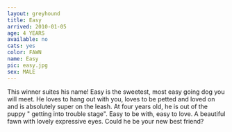 ```yaml
---
layout: greyhound
title: Easy
arrived: 2010-01-05
age: 4 YEARS
available: no
cats: yes
color: FAWN
name: Easy
pic: easy.jpg
sex: MALE
---
```


This winner suites his name! Easy is the sweetest, most easy going dog you will meet. He loves to hang out with you,
loves to be petted and loved on and is absolutely super on the leash. At four years old, he is out of the puppy "
getting into trouble stage".  Easy to be with, easy to love. A beautiful fawn with lovely expressive eyes. Could he be
your new best friend?
